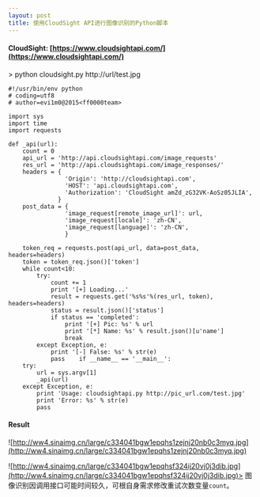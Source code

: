 ```yaml
---
layout: post
title: 使用CloudSight API进行图像识别的Python脚本
---
```


#### CloudSight: [https://www.cloudsightapi.com/](https://www.cloudsightapi.com/)

\> python cloudsight.py http://url/test.jpg

    #!/usr/bin/env python
    # coding=utf8
    # author=evi1m0@2015<ff0000team>

    import sys
    import time
    import requests

    def _api(url):
        count = 0
        api_url = 'http://api.cloudsightapi.com/image_requests'
        res_url = 'http://api.cloudsightapi.com/image_responses/'
        headers = {
                    'Origin': 'http://cloudsightapi.com',
                    'HOST': 'api.cloudsightapi.com',
                    'Authorization': 'CloudSight amZd_zG32VK-AoSz05JLIA',
                  }
        post_data = {
                    'image_request[remote_image_url]': url,
                    'image_request[locale]': 'zh-CN',
                    'image_request[language]': 'zh-CN',
                    }

        token_req = requests.post(api_url, data=post_data, headers=headers)
        token = token_req.json()['token']
        while count<10:
            try:
                count += 1
                print '[+] Loading...'
                result = requests.get('%s%s'%(res_url, token), headers=headers)
                status = result.json()['status']
                if status == 'completed':
                    print '[+] Pic: %s' % url
                    print '[*] Name: %s' % result.json()[u'name']
                    break
            except Exception, e:
                print '[-] False: %s' % str(e)
                pass    if __name__ == '__main__':
        try:
            url = sys.argv[1]
            _api(url)
        except Exception, e:
            print 'Usage: cloudsightapi.py http://pic_url.com/test.jpg'
            print 'Error: %s' % str(e)
            pass

#### Result

![http://ww4.sinaimg.cn/large/c334041bgw1epqhs1zejnj20nb0c3myq.jpg](http://ww4.sinaimg.cn/large/c334041bgw1epqhs1zejnj20nb0c3myq.jpg)

![http://ww4.sinaimg.cn/large/c334041bgw1epqhsf324ij20vj0j3dib.jpg](http://ww4.sinaimg.cn/large/c334041bgw1epqhsf324ij20vj0j3dib.jpg)> 图像识别因调用接口可能时间较久，可根自身需求修改重试次数变量```count```。

